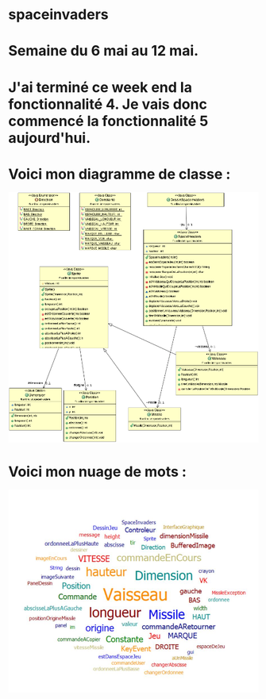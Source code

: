 # spaceinvaders

# Semaine du 6 mai au 12 mai.

# J'ai terminé ce week end la fonctionnalité 4. Je vais donc commencé la fonctionnalité 5 aujourd'hui. 

# Voici mon diagramme de classe : 

<img src="images/Fct4.gif">

# Voici mon nuage de mots : 

<img src="images/FCT4.jpg">
